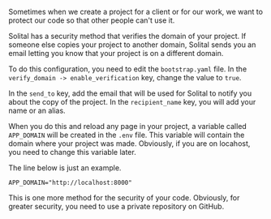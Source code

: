 Sometimes when we create a project for a client or for our work, we want to protect our code so that other people can't use it.

Solital has a security method that verifies the domain of your project. If someone else copies your project to another domain, Solital sends you an email letting you know that your project is on a different domain.

To do this configuration, you need to edit the `bootstrap.yaml` file. In the `verify_domain -> enable_verification` key, change the value to `true`.

In the `send_to` key, add the email that will be used for Solital to notify you about the copy of the project. In the `recipient_name` key, you will add your name or an alias.

When you do this and reload any page in your project, a variable called `APP_DOMAIN` will be created in the `.env` file. This variable will contain the domain where your project was made. Obviously, if you are on locahost, you need to change this variable later.

The line below is just an example.

```
APP_DOMAIN="http://localhost:8000"
```

This is one more method for the security of your code. Obviously, for greater security, you need to use a private repository on GitHub.